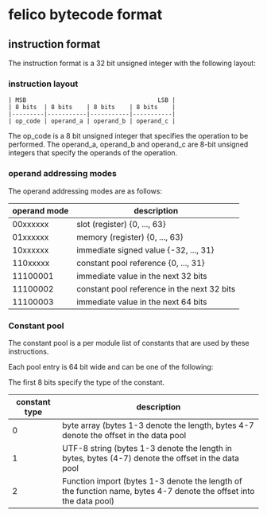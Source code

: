 # felico bytecode format

## instruction format

The instruction format is a 32 bit unsigned integer with the following layout:

### instruction layout
```
| MSB                                     LSB |
| 8 bits  | 8 bits    | 8 bits    | 8 bits    |
|---------|-----------|-----------|-----------|
| op_code | operand_a | operand_b | operand_c |
```
The op_code is a 8 bit unsigned integer that specifies the operation to be performed.
The operand_a, operand_b and operand_c are 8-bit unsigned integers that specify the operands of the operation.

### operand addressing modes

The operand addressing modes are as follows:

| operand mode | description                                  |
|--------------|----------------------------------------------|
| 00xxxxxx     | slot (register) {0, ..., 63}                 |
| 01xxxxxx     | memory (register) {0, ..., 63}               |
| 10xxxxxx     | immediate signed value {-32, ..., 31}        |
| 110xxxxx     | constant pool reference {0, ..., 31}         |
| 11100001     | immediate value in the next 32 bits          |
| 11100002     | constant pool reference in the next 32 bits  |
| 11100003     | immediate value in the next 64 bits          |


### Constant pool
The constant pool is a per module list of constants that are used by these instructions.

Each pool entry is 64 bit wide and can be one of the following:

The first 8 bits specify the type of the constant.


| constant type | description                                                                                                        |
|---------------|--------------------------------------------------------------------------------------------------------------------|
| 0             | byte array (bytes 1-3 denote the length, bytes 4-7 denote the offset in the data pool                              |
| 1             | UTF-8 string (bytes 1-3 denote the length in bytes, bytes (4-7) denote the offset in the data pool                 |
| 2             | Function import (bytes 1-3 denote the length of the function name, bytes 4-7 denote the offset into the data pool) |




